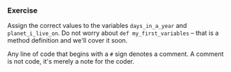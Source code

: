 <!-- { ids:[54], language:'Ruby', type:'workshop', order: 0, name:'Variables', description:'Learn what a variable is, and how to assign a value to a variable.' } -->

### Exercise

Assign the correct values to the variables `days_in_a_year` and `planet_i_live_on`. Do not worry about `def my_first_variables` – that is a method definition and we'll cover it soon.

Any line of code that begins with a `#` sign denotes a comment. A comment is not code, it's merely a note for the coder.
